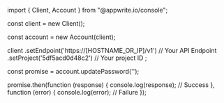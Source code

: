 import { Client, Account } from "@appwrite.io/console";

const client = new Client();

const account = new Account(client);

client
    .setEndpoint('https://[HOSTNAME_OR_IP]/v1') // Your API Endpoint
    .setProject('5df5acd0d48c2') // Your project ID
;

const promise = account.updatePassword('');

promise.then(function (response) {
    console.log(response); // Success
}, function (error) {
    console.log(error); // Failure
});